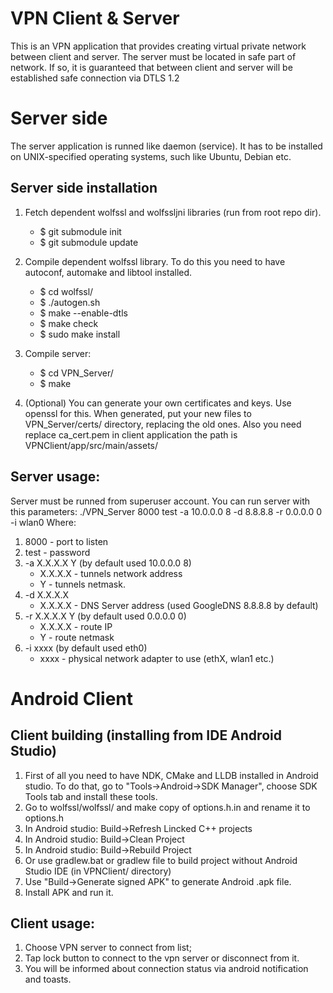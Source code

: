 # VPN Client & Server

This is an VPN application that provides creating virtual private network between client and server. The server must be located in safe part of network. If so, it is guaranteed that between client and server will be established safe connection via DTLS 1.2

# Server side

The server application is runned like daemon (service). It has to be installed on UNIX-specified operating systems, such like Ubuntu, Debian etc.

## Server side installation

1. Fetch dependent wolfssl and wolfssljni libraries (run from root repo dir).

   * $ git submodule init
   * $ git submodule update

2. Compile dependent wolfssl library. To do this you need to have autoconf, automake and libtool installed.

   * $ cd wolfssl/
   * $ ./autogen.sh
   * $ make --enable-dtls
   * $ make check
   * $ sudo make install

3. Compile server:
  
   * $ cd VPN_Server/
   * $ make

4. (Optional) You can generate your own certificates and keys. Use openssl for this. When generated, put your new files to VPN_Server/certs/ directory, replacing the old ones. Also you need replace ca_cert.pem in client application the path is VPNClient/app/src/main/assets/

## Server usage:
Server must be runned from superuser account. You can run server with this parameters:
./VPN_Server 8000 test -a 10.0.0.0 8 -d 8.8.8.8 -r 0.0.0.0 0 -i wlan0
Where:
1. 8000 - port to listen
2. test - password
3. -a X.X.X.X Y (by default used 10.0.0.0 8)
   * X.X.X.X - tunnels network address
   * Y - tunnels netmask.
4. -d X.X.X.X
   * X.X.X.X - DNS Server address (used GoogleDNS 8.8.8.8 by default)
5. -r X.X.X.X Y (by default used 0.0.0.0 0)
   * X.X.X.X - route IP
   * Y - route netmask
6. -i xxxx (by default used eth0)
   * xxxx - physical network adapter to use (ethX, wlan1 etc.)

# Android Client

## Client building (installing from IDE Android Studio)

1. First of all you need to have NDK, CMake and LLDB installed in Android studio. To do that, go to "Tools->Android->SDK Manager", choose SDK Tools tab and install these tools.
2. Go to wolfssl/wolfssl/ and make copy of options.h.in and rename it to options.h
3. In Android studio: Build->Refresh Lincked C++ projects
4. In Android studio: Build->Clean Project
5. In Android studio: Build->Rebuild Project
6. Or use gradlew.bat or gradlew file to build project without Android Studio IDE (in VPNClient/ directory)
7. Use "Build->Generate signed APK" to generate Android .apk file.
8. Install APK and run it.

## Client usage:

1. Choose VPN server to connect from list;
2. Tap lock button to connect to the vpn server or disconnect from it. 
3. You will be informed about connection status via android notification and toasts.


